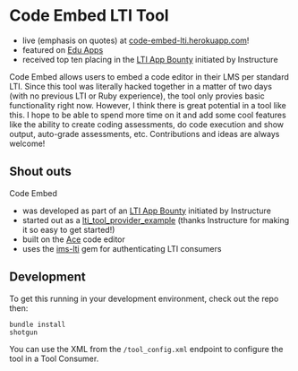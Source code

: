 # Code Embed LTI Tool
- live (emphasis on quotes) at [code-embed-lti.herokuapp.com](https://code-embed-lti.herokuapp.com)!
- featured on [Edu Apps](https://www.edu-apps.org/index.html?tool=code_embed)
- received top ten placing in the [LTI App Bounty](http://instructure.github.io/lti_bounty) initiated by Instructure


Code Embed allows users to embed a code editor in their LMS per standard LTI.  Since this tool was literally hacked together in a matter of two days (with no previous LTI or Ruby experience), the tool only provies basic functionality right now.  However, I think there is great potential in a tool like this.  I hope to be able to spend more time on it and add some cool features like the ability to create coding assessments, do code execution and show output, auto-grade assessments, etc.  Contributions and ideas are always welcome!

## Shout outs
Code Embed
- was developed as part of an [LTI App Bounty](http://instructure.github.io/lti_bounty) initiated by Instructure
- started out as a [lti_tool_provider_example](https://github.com/instructure/lti_tool_provider_example) (thanks Instructure for making it so easy to get started!)
- built on the [Ace](https://github.com/ajaxorg/ace) code editor
- uses the [ims-lti](https://github.com/instructure/ims-lti) gem for authenticating LTI consumers

## Development
To get this running in your development environment, check out the repo then:

    bundle install
    shotgun

You can use the XML from the `/tool_config.xml` endpoint to configure the tool in a Tool Consumer.
